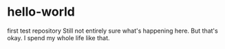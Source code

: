 # hello-world
first test repository
Still not entirely sure what's happening here. But that's okay. I spend my whole life like that. 
